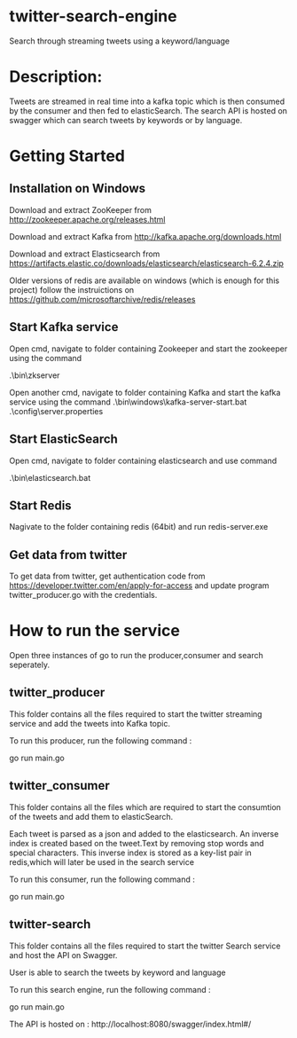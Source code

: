 # twitter-search-engine
Search through streaming tweets using a keyword/language

# Description:
Tweets are streamed in real time into a kafka topic which is then consumed by the consumer and then fed to elasticSearch. The search API is hosted on swagger which can search tweets by keywords or by language.

# Getting Started

## Installation on Windows

Download and extract ZooKeeper from http://zookeeper.apache.org/releases.html

Download and extract Kafka from http://kafka.apache.org/downloads.html

Download and extract Elasticsearch from https://artifacts.elastic.co/downloads/elasticsearch/elasticsearch-6.2.4.zip

Older versions of redis are available on windows (which is enough for this project) follow the instruictions on https://github.com/microsoftarchive/redis/releases


## Start Kafka service

Open cmd, navigate to folder containing Zookeeper and start the zookeeper using the command

.\bin\zkserver

Open another cmd, navigate to folder containing Kafka and start the kafka service using the command
.\bin\windows\kafka-server-start.bat .\config\server.properties

## Start ElasticSearch

Open cmd, navigate to folder containing elasticsearch and use command

.\bin\elasticsearch.bat

## Start Redis

Nagivate to the folder containing redis (64bit) and run redis-server.exe

## Get data from twitter

To get data from twitter, get authentication code from  https://developer.twitter.com/en/apply-for-access and update program twitter_producer.go with the credentials.

# How to run the service

Open three instances of go to run the producer,consumer and search seperately.

## twitter_producer
This folder contains all the files required to start the twitter streaming service and add the tweets into Kafka topic.

To run this producer, run the following command :

go run main.go

## twitter_consumer
This folder contains all the files which are required to start the consumtion of the tweets and add them to elasticSearch.

Each tweet is parsed as a json and added to the elasticsearch. An inverse index is created based on the tweet.Text by removing stop words and special characters. This inverse index is stored as a key-list pair in redis,which will later be used in the search service

To run this consumer, run the following command :

go run main.go

## twitter-search
This folder contains all the files required to start the twitter Search service and host the API on Swagger.

User is able to search the tweets by keyword and language

To run this search engine, run the following command :

go run main.go

The API is hosted on : http://localhost:8080/swagger/index.html#/